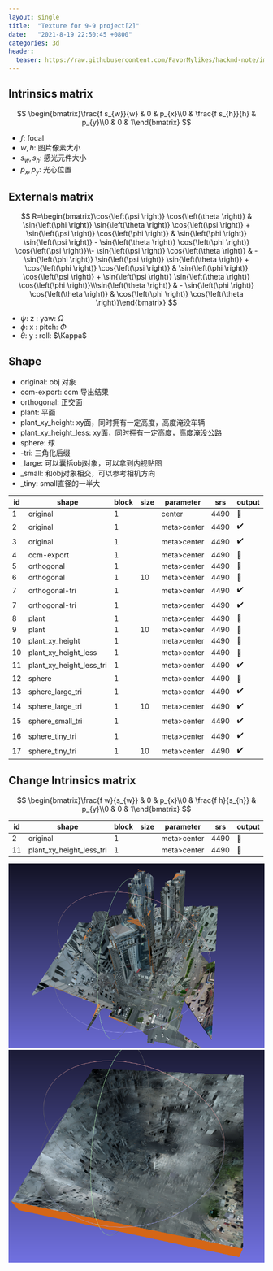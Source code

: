 ```yaml
---
layout: single
title:  "Texture for 9-9 project[2]"
date:   "2021-8-19 22:50:45 +0800"
categories: 3d
header:
  teaser: https://raw.githubusercontent.com/FavorMylikes/hackmd-note/img/img20210816194645.png
---
```



## Intrinsics matrix

$$
\begin{bmatrix}\frac{f s_{w}}{w} & 0 & p_{x}\\0 & \frac{f s_{h}}{h} & p_{y}\\0 & 0 & 1\end{bmatrix}
$$

- $f$: focal
- $w,h$: 图片像素大小
- $s_w,s_h$: 感光元件大小
- $p_x,p_y$: 光心位置

## Externals matrix

$$
R=\begin{bmatrix}\cos{\left(\psi \right)} \cos{\left(\theta \right)} & \sin{\left(\phi \right)} \sin{\left(\theta \right)} \cos{\left(\psi \right)} + \sin{\left(\psi \right)} \cos{\left(\phi \right)} & \sin{\left(\phi \right)} \sin{\left(\psi \right)} - \sin{\left(\theta \right)} \cos{\left(\phi \right)} \cos{\left(\psi \right)}\\- \sin{\left(\psi \right)} \cos{\left(\theta \right)} & - \sin{\left(\phi \right)} \sin{\left(\psi \right)} \sin{\left(\theta \right)} + \cos{\left(\phi \right)} \cos{\left(\psi \right)} & \sin{\left(\phi \right)} \cos{\left(\psi \right)} + \sin{\left(\psi \right)} \sin{\left(\theta \right)} \cos{\left(\phi \right)}\\\sin{\left(\theta \right)} & - \sin{\left(\phi \right)} \cos{\left(\theta \right)} & \cos{\left(\phi \right)} \cos{\left(\theta \right)}\end{bmatrix}
$$

- $\psi$: z : yaw: $\Omega$
- $\phi$: x : pitch: $\Phi$
- $\theta$: y : roll: $\Kappa$

## Shape

- original: obj 对象
- ccm-export: ccm 导出结果
- orthogonal: 正交面
- plant: 平面
- plant_xy_height: xy面，同时拥有一定高度，高度淹没车辆
- plant_xy_height_less: xy面，同时拥有一定高度，高度淹没公路
- sphere: 球
- -tri: 三角化后缀
- _large: 可以囊括obj对象，可以拿到内视贴图
- _small: 和obj对象相交，可以参考相机方向
- _tiny: small直径的一半大

|id|shape|block|size|parameter|srs|output|
|-|-|-|-|-|-|-|
|1|original|1||center|4490|💩|
|2|original|1||meta>center|4490|✔️|
|3|original|1||meta>center|4490|✔️|
|4|ccm-export|1||meta>center|4490|💩|
|5|orthogonal|1||meta>center|4490|💩|
|6|orthogonal|1|10|meta>center|4490|💩|
|7|orthogonal-tri|1||meta>center|4490|✔️|
|7|orthogonal-tri|1||meta>center|4490|✔️|
|8|plant|1||meta>center|4490|💩|
|9|plant|1|10|meta>center|4490|💩|
|10|plant_xy_height|1||meta>center|4490|💩|
|10|plant_xy_height_less|1||meta>center|4490|💩|
|11|plant_xy_height_less_tri|1||meta>center|4490|✔️|
|12|sphere|1||meta>center|4490|💩|
|13|sphere_large_tri|1||meta>center|4490|✔️|
|14|sphere_large_tri|1|10|meta>center|4490|✔️|
|15|sphere_small_tri|1||meta>center|4490|✔️|
|16|sphere_tiny_tri|1||meta>center|4490|✔️|
|17|sphere_tiny_tri|1|10|meta>center|4490|✔️|

## Change Intrinsics matrix

$$
\begin{bmatrix}\frac{f w}{s_{w}} & 0 & p_{x}\\0 & \frac{f h}{s_{h}} & p_{y}\\0 & 0 & 1\end{bmatrix}
$$

|id|shape|block|size|parameter|srs|output|
|-|-|-|-|-|-|-|
|2|original|1||meta>center|4490|🤙|
|11|plant_xy_height_less_tri|1||meta>center|4490|🤙|

<img src="https://raw.githubusercontent.com/FavorMylikes/hackmd-note/img/img20210820003537.png" alt="20210820003537"/>

<img src="https://raw.githubusercontent.com/FavorMylikes/hackmd-note/img/img20210820003550.png" alt="20210820003550"/>